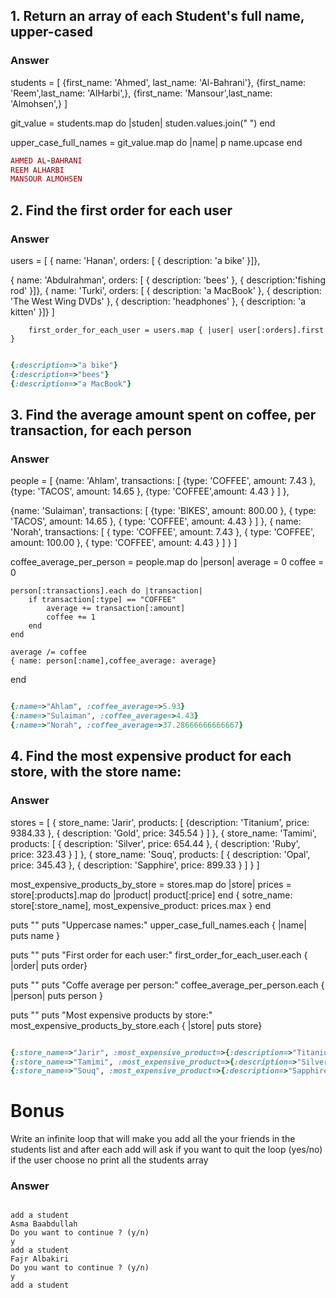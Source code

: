 
## 1. Return an array of each Student's full name, upper-cased
### Answer
students = [
  {first_name: 'Ahmed', last_name: 'Al-Bahrani'},
  {first_name: 'Reem',last_name: 'AlHarbi',},
  {first_name: 'Mansour',last_name: 'Almohsen',}
]



git_value = students.map do |studen|
    studen.values.join(" ")
end


upper_case_full_names = git_value.map do |name|
       p name.upcase
end


```rb
AHMED AL-BAHRANI
REEM ALHARBI
MANSOUR ALMOHSEN
```

## 2. Find the first order for each user
### Answer
users = [
  { name: 'Hanan', orders: [
          { description: 'a bike' }]},

  { name: 'Abdulrahman', orders: [
          { description: 'bees' },
          { description:'fishing rod' }]},
  { name: 'Turki', orders: [
          { description: 'a MacBook'  },
          { description: 'The West Wing DVDs' },
          { description: 'headphones' },
          { description: 'a kitten' }]}
        ]
        
        first_order_for_each_user = users.map { |user| user[:orders].first }
```rb

{:description=>"a bike"}
{:description=>"bees"}
{:description=>"a MacBook"}

```

## 3. Find the average amount spent on coffee, per transaction, for each person
### Answer
people = [
{name: 'Ahlam',
    transactions: [
        {type: 'COFFEE', amount: 7.43 },
        {type: 'TACOS', amount: 14.65 }, 
        {type: 'COFFEE',amount: 4.43 }
    ] },

{name: 'Sulaiman',
    transactions: [
        {type: 'BIKES', amount: 800.00 },
        { type: 'TACOS', amount: 14.65
        },
        { type: 'COFFEE', amount: 4.43 }
    ] },
{  name: 'Norah',
    transactions: [
        {  type: 'COFFEE', amount: 7.43 },
        { type: 'COFFEE',  amount: 100.00 },
        { type: 'COFFEE', amount: 4.43 }
    ] }
]

coffee_average_per_person = people.map do |person|
    average = 0
    coffee = 0

    person[:transactions].each do |transaction|
        if transaction[:type] == "COFFEE"
            average += transaction[:amount]
            coffee += 1
        end
    end

    average /= coffee
    { name: person[:name],coffee_average: average}
end
```rb

{:name=>"Ahlam", :coffee_average=>5.93}
{:name=>"Sulaiman", :coffee_average=>4.43}
{:name=>"Norah", :coffee_average=>37.28666666666667}

```

## 4. Find the most expensive product for each store, with the store name:
### Answer

stores = [
    {
        store_name: 'Jarir',
        products: [
            {description: 'Titanium',  price: 9384.33 },
            { description: 'Gold',  price: 345.54 }
        ] },
    {
        store_name: 'Tamimi',
        products: [
            { description: 'Silver', price: 654.44 },
            { description: 'Ruby', price: 323.43 }
        ]  },
    {  store_name: 'Souq',
        products: [
            { description: 'Opal', price: 345.43 },
            { description: 'Sapphire', price: 899.33 }
        ] }
  ]

most_expensive_products_by_store = stores.map do |store|
    prices = store[:products].map do |product|
        product[:price]
    end
    { sotre_name: store[:store_name],
        most_expensive_product: prices.max }
end

puts ""
puts "Uppercase names:"
upper_case_full_names.each { |name| puts name }

puts ""
puts "First order for each user:"
first_order_for_each_user.each { |order| puts order}

puts ""
puts "Coffe average per person:"
coffee_average_per_person.each { |person| puts person }

puts ""
puts "Most expensive products by store:"
most_expensive_products_by_store.each { |store| puts store}




```rb

{:store_name=>"Jarir", :most_expensive_product=>{:description=>"Titanium", :price=>9384.33}}
{:store_name=>"Tamimi", :most_expensive_product=>{:description=>"Silver", :price=>654.44}}
{:store_name=>"Souq", :most_expensive_product=>{:description=>"Sapphire", :price=>899.33}}

```

# Bonus

Write an infinite loop that will make you add all the your friends in the students list and after each add will ask if you want to quit the loop (yes/no) if the user choose no print all the students array

### Answer

```

add a student
Asma Baabdullah
Do you want to continue ? (y/n)
y
add a student
Fajr Albakiri
Do you want to continue ? (y/n)
y
add a student

```
